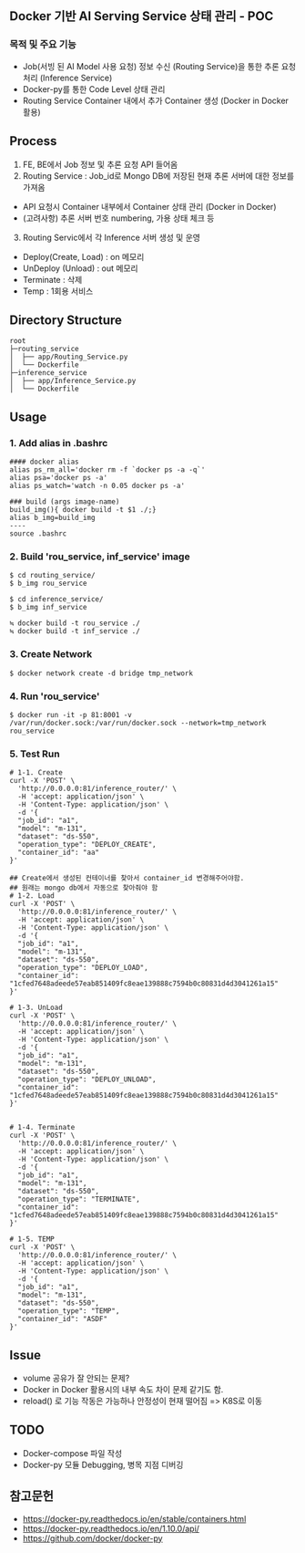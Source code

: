 ## Docker 기반 AI Serving Service 상태 관리 - POC 

### 목적 및 주요 기능
- Job(서빙 된 AI Model 사용 요청) 정보 수신 (Routing Service)을 통한 추론 요청 처리 (Inference Service)
- Docker-py를 통한 Code Level 상태 관리
- Routing Service Container 내에서 추가 Container 생성 (Docker in Docker 활용)

## Process
1. FE, BE에서 Job 정보 및 추론 요청 API 들어옴
2. Routing Service : Job_id로 Mongo DB에 저장된 현재 추론 서버에 대한 정보를 가져옴 
- API 요청시 Container 내부에서 Container 상태 관리 (Docker in Docker)
- (고려사항) 추론 서버 번호 numbering, 가용 상태 체크 등 

3. Routing Servic에서 각 Inference 서버 생성 및 운영
- Deploy(Create, Load) : on 메모리
- UnDeploy (Unload) : out 메모리
- Terminate : 삭제
- Temp : 1회용 서비스


## Directory Structure

```
root
├─routing_service
│  ├── app/Routing_Service.py
│  └── Dockerfile
├─inference_service
│  ├── app/Inference_Service.py
│  └── Dockerfile
```

## Usage

### 1. Add alias in .bashrc

```
#### docker alias
alias ps_rm_all='docker rm -f `docker ps -a -q`'
alias psa='docker ps -a'
alias ps_watch='watch -n 0.05 docker ps -a'

### build (args image-name)
build_img(){ docker build -t $1 ./;}
alias b_img=build_img
----
source .bashrc
```

### 2. Build 'rou_service, inf_service' image

```
$ cd routing_service/
$ b_img rou_service

$ cd inference_service/
$ b_img inf_service

≒ docker build -t rou_service ./
≒ docker build -t inf_service ./
```
    
### 3. Create Network

```
$ docker network create -d bridge tmp_network
```

### 4. Run 'rou_service'

```
$ docker run -it -p 81:8001 -v /var/run/docker.sock:/var/run/docker.sock --network=tmp_network rou_service
```

### 5. Test Run
```
# 1-1. Create
curl -X 'POST' \
  'http://0.0.0.0:81/inference_router/' \
  -H 'accept: application/json' \
  -H 'Content-Type: application/json' \
  -d '{
  "job_id": "a1",
  "model": "m-131",
  "dataset": "ds-550",
  "operation_type": "DEPLOY_CREATE",
  "container_id": "aa"
}'

## Create에서 생성된 컨테이너를 찾아서 container_id 변경해주어야함.
## 원래는 mongo db에서 자동으로 찾아줘야 함
# 1-2. Load
curl -X 'POST' \
  'http://0.0.0.0:81/inference_router/' \
  -H 'accept: application/json' \
  -H 'Content-Type: application/json' \
  -d '{
  "job_id": "a1",
  "model": "m-131",
  "dataset": "ds-550",
  "operation_type": "DEPLOY_LOAD",
  "container_id": "1cfed7648adeede57eab851409fc8eae139888c7594b0c80831d4d3041261a15"
}'

# 1-3. UnLoad
curl -X 'POST' \
  'http://0.0.0.0:81/inference_router/' \
  -H 'accept: application/json' \
  -H 'Content-Type: application/json' \
  -d '{
  "job_id": "a1",
  "model": "m-131",
  "dataset": "ds-550",
  "operation_type": "DEPLOY_UNLOAD",
  "container_id": "1cfed7648adeede57eab851409fc8eae139888c7594b0c80831d4d3041261a15"
}'


# 1-4. Terminate
curl -X 'POST' \
  'http://0.0.0.0:81/inference_router/' \
  -H 'accept: application/json' \
  -H 'Content-Type: application/json' \
  -d '{
  "job_id": "a1",
  "model": "m-131",
  "dataset": "ds-550",
  "operation_type": "TERMINATE",
  "container_id": "1cfed7648adeede57eab851409fc8eae139888c7594b0c80831d4d3041261a15"
}'

# 1-5. TEMP
curl -X 'POST' \
  'http://0.0.0.0:81/inference_router/' \
  -H 'accept: application/json' \
  -H 'Content-Type: application/json' \
  -d '{
  "job_id": "a1",
  "model": "m-131",
  "dataset": "ds-550",
  "operation_type": "TEMP",
  "container_id": "ASDF"
}'
```

## Issue
- volume 공유가 잘 안되는 문제?
- Docker in Docker 활용시의 내부 속도 차이 문제 같기도 함.
- reload() 로 기능 작동은 가능하나 안정성이 현재 떨어짐 => K8S로 이동
      
## TODO
- Docker-compose 파일 작성
- Docker-py 모듈 Debugging, 병목 지점 디버깅

## 참고문헌
- https://docker-py.readthedocs.io/en/stable/containers.html
- https://docker-py.readthedocs.io/en/1.10.0/api/
- https://github.com/docker/docker-py
